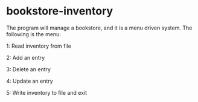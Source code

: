 # bookstore-inventory

The program will manage a bookstore, and it is a menu driven system.  The following is the menu:

1:   Read inventory from file

2:   Add an entry

3:   Delete an entry

4:   Update an entry

5:   Write inventory to file and exit

